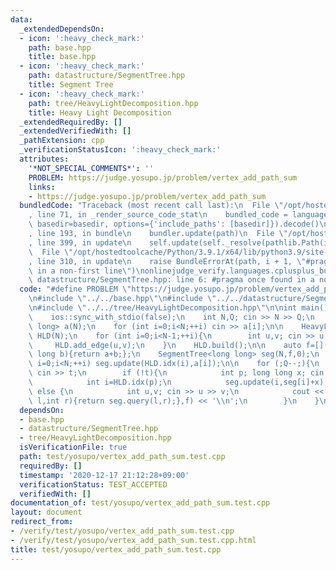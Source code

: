 ```yaml
---
data:
  _extendedDependsOn:
  - icon: ':heavy_check_mark:'
    path: base.hpp
    title: base.hpp
  - icon: ':heavy_check_mark:'
    path: datastructure/SegmentTree.hpp
    title: Segment Tree
  - icon: ':heavy_check_mark:'
    path: tree/HeavyLightDecomposition.hpp
    title: Heavy Light Decomposition
  _extendedRequiredBy: []
  _extendedVerifiedWith: []
  _pathExtension: cpp
  _verificationStatusIcon: ':heavy_check_mark:'
  attributes:
    '*NOT_SPECIAL_COMMENTS*': ''
    PROBLEM: https://judge.yosupo.jp/problem/vertex_add_path_sum
    links:
    - https://judge.yosupo.jp/problem/vertex_add_path_sum
  bundledCode: "Traceback (most recent call last):\n  File \"/opt/hostedtoolcache/Python/3.9.1/x64/lib/python3.9/site-packages/onlinejudge_verify/documentation/build.py\"\
    , line 71, in _render_source_code_stat\n    bundled_code = language.bundle(stat.path,\
    \ basedir=basedir, options={'include_paths': [basedir]}).decode()\n  File \"/opt/hostedtoolcache/Python/3.9.1/x64/lib/python3.9/site-packages/onlinejudge_verify/languages/cplusplus.py\"\
    , line 193, in bundle\n    bundler.update(path)\n  File \"/opt/hostedtoolcache/Python/3.9.1/x64/lib/python3.9/site-packages/onlinejudge_verify/languages/cplusplus_bundle.py\"\
    , line 399, in update\n    self.update(self._resolve(pathlib.Path(included), included_from=path))\n\
    \  File \"/opt/hostedtoolcache/Python/3.9.1/x64/lib/python3.9/site-packages/onlinejudge_verify/languages/cplusplus_bundle.py\"\
    , line 310, in update\n    raise BundleErrorAt(path, i + 1, \"#pragma once found\
    \ in a non-first line\")\nonlinejudge_verify.languages.cplusplus_bundle.BundleErrorAt:\
    \ datastructure/SegmentTree.hpp: line 6: #pragma once found in a non-first line\n"
  code: "#define PROBLEM \"https://judge.yosupo.jp/problem/vertex_add_path_sum\"\n\
    \n#include \"../../base.hpp\"\n#include \"../../datastructure/SegmentTree.hpp\"\
    \n#include \"../../tree/HeavyLightDecomposition.hpp\"\n\nint main(){\n    cin.tie(0);\n\
    \    ios::sync_with_stdio(false);\n    int N,Q; cin >> N >> Q;\n    vector<long\
    \ long> a(N);\n    for (int i=0;i<N;++i) cin >> a[i];\n\n    HeavyLightDecomposition\
    \ HLD(N);\n    for (int i=0;i<N-1;++i){\n        int u,v; cin >> u >> v;\n   \
    \     HLD.add_edge(u,v);\n    }\n    HLD.build();\n\n    auto f=[](long long a,long\
    \ long b){return a+b;};\n    SegmentTree<long long> seg(N,f,0);\n    for (int\
    \ i=0;i<N;++i) seg.update(HLD.idx(i),a[i]);\n\n    for (;Q--;){\n        int t;\
    \ cin >> t;\n        if (!t){\n            int p; long long x; cin >> p >> x;\n\
    \            int i=HLD.idx(p);\n            seg.update(i,seg[i]+x);\n        }\
    \ else {\n            int u,v; cin >> u >> v;\n            cout << HLD.query_path(u,v,0LL,[&](int\
    \ l,int r){return seg.query(l,r);},f) << '\\n';\n        }\n    }\n}"
  dependsOn:
  - base.hpp
  - datastructure/SegmentTree.hpp
  - tree/HeavyLightDecomposition.hpp
  isVerificationFile: true
  path: test/yosupo/vertex_add_path_sum.test.cpp
  requiredBy: []
  timestamp: '2020-12-17 21:12:28+09:00'
  verificationStatus: TEST_ACCEPTED
  verifiedWith: []
documentation_of: test/yosupo/vertex_add_path_sum.test.cpp
layout: document
redirect_from:
- /verify/test/yosupo/vertex_add_path_sum.test.cpp
- /verify/test/yosupo/vertex_add_path_sum.test.cpp.html
title: test/yosupo/vertex_add_path_sum.test.cpp
---
```

